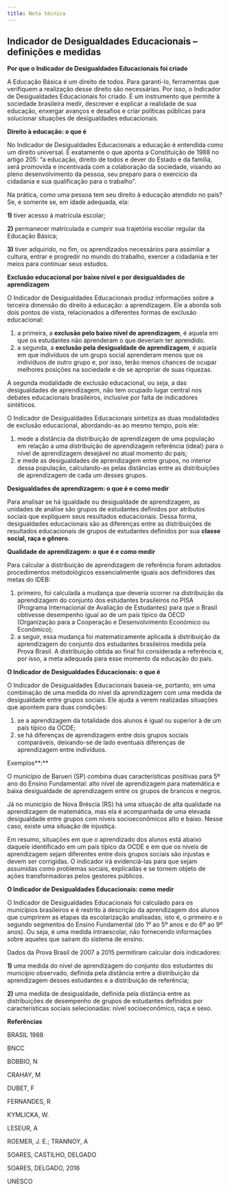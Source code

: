 ```yaml
---
title: Nota técnica
---
```

## Indicador de Desigualdades Educacionais – definições e medidas

**Por que o Indicador de Desigualdades Educacionais foi criado**

A Educação Básica é um direito de todos. Para garanti-lo, ferramentas que verifiquem a realização desse direito são necessárias. Por isso, o Indicador de Desigualdades Educacionais foi criado. É um instrumento que permite à sociedade brasileira medir, descrever e explicar a realidade de sua educação, enxergar avanços e desafios e criar políticas públicas para solucionar situações de desigualdades educacionais.

**Direito à educação: o que é**

No Indicador de Desigualdades Educacionais a educação é entendida como um direito universal. É exatamente o que aponta a Constituição de 1988 no artigo 205: “a educação, direito de todos e dever do Estado e da família, será promovida e incentivada com a colaboração da sociedade, visando ao pleno desenvolvimento da pessoa, seu preparo para o exercício da cidadania e sua qualificação para o trabalho”.

Na prática, como uma pessoa tem seu direito à educação atendido no país? Se, e somente se, em idade adequada, ela:

**1)** tiver acesso à matrícula escolar;

**2)** permanecer matriculada e cumprir sua trajetória escolar regular da Educação Básica;

**3)** tiver adquirido, no fim, os aprendizados necessários para assimilar a cultura, entrar e progredir no mundo do trabalho, exercer a cidadania e ter meios para continuar seus estudos.

**Exclusão educacional por baixo nível e por desigualdades de aprendizagem**

O Indicador de Desigualdades Educacionais produz informações sobre a terceira dimensão do direito à educação: a aprendizagem. Ele a aborda sob dois pontos de vista, relacionados a diferentes formas de exclusão educacional:

1. a primeira, a **exclusão pelo baixo nível de aprendizagem**, é aquela em que os estudantes não aprenderam o que deveriam ter aprendido.
2. a segunda, a **exclusão pela desigualdade de aprendizagem**, é aquela em que indivíduos de um grupo social aprenderam menos que os indivíduos de outro grupo e, por isso, terão menos chances de ocupar melhores posições na sociedade e de se apropriar de suas riquezas.

A segunda modalidade de exclusão educacional, ou seja, a das desigualdades de aprendizagem, não tem ocupado lugar central nos debates educacionais brasileiros, inclusive por falta de indicadores sintéticos.

O Indicador de Desigualdades Educacionais sintetiza as duas modalidades de exclusão educacional, abordando-as ao mesmo tempo, pois ele:

1. mede a distância da distribuição de aprendizagem de uma população em relação a uma distribuição de aprendizagem referência (ideal) para o nível de aprendizagem desejável no atual momento do país;
2. e mede as desigualdades de aprendizagem entre grupos, no interior dessa população, calculando-as pelas distâncias entre as distribuições de aprendizagem de cada um desses grupos.

**Desigualdades de aprendizagem: o que é e como medir**

Para analisar se há igualdade ou desigualdade de aprendizagem, as unidades de análise são grupos de estudantes definidos por atributos sociais que expliquem seus resultados educacionais. Dessa forma, desigualdades educacionais são as diferenças entre as distribuições de resultados educacionais de grupos de estudantes definidos por sua **classe social, raça e gênero**.

**Qualidade de aprendizagem: o que é e como medir**

Para calcular a distribuição de aprendizagem de referência foram adotados procedimentos metodológicos essencialmente iguais aos definidores das metas do IDEB:

1. primeiro, foi calculada a mudança que deveria ocorrer na distribuição da aprendizagem do conjunto dos estudantes brasileiros no PISA (Programa Internacional de Avaliação de Estudantes) para que o Brasil obtivesse desempenho igual ao de um país típico da OECD (Organização para a Cooperação e Desenvolvimento Económico ou Econômico);
2. a seguir, essa mudança foi matematicamente aplicada à distribuição da aprendizagem do conjunto dos estudantes brasileiros medida pela Prova Brasil. A distribuição obtida ao final foi considerada a referência e, por isso, a meta adequada para esse momento da educação do país.

**O Indicador de Desigualdades Educacionais: o que é**

O Indicador de Desigualdades Educacionais baseia-se, portanto, em uma combinação de uma medida do nível da aprendizagem com uma medida de desigualdade entre grupos sociais. Ele ajuda a verem realizadas situações que apontem para duas condições:

1. se a aprendizagem da totalidade dos alunos é igual ou superior à de um país típico da OCDE;
2. se há diferenças de aprendizagem entre dois grupos sociais comparáveis, deixando-se de lado eventuais diferenças de aprendizagem entre indivíduos.

Exemplos**:**

O município de Barueri (SP) combina duas características positivas para 5º ano do Ensino Fundamental: alto nível de aprendizagem para matemática e baixa desigualdade de aprendizagem entre os grupos de brancos e negros.

Já no município de Nova Bréscia (RS) há uma situação de alta qualidade na aprendizagem de matemática, mas ela é acompanhada de uma elevada desigualdade entre grupos com níveis socioeconômicos alto e baixo. Nesse caso, existe uma situação de injustiça.

Em resumo, situações em que o aprendizado dos alunos está abaixo daquele identificado em um país típico da OCDE e em que os níveis de aprendizagem sejam diferentes entre dois grupos sociais são injustas e devem ser corrigidas. O indicador irá evidenciá-las para que sejam assumidas como problemas sociais, explicadas e se tornem objeto de ações transformadoras pelos gestores públicos.

**O Indicador de Desigualdades Educacionais: como medir**

O Indicador de Desigualdades Educacionais foi calculado para os municípios brasileiros e é restrito à descrição da aprendizagem dos alunos que cumprirem as etapas da escolarização analisadas, isto é, o primeiro e o segundo segmentos do Ensino Fundamental (do 1º ao 5º anos e do 6º ao 9º anos). Ou seja, é uma medida intraescolar, não fornecendo informações sobre aqueles que saíram do sistema de ensino.

Dados da Prova Brasil de 2007 a 2015 permitiram calcular dois indicadores:

**1)** uma medida do nível de aprendizagem do conjunto dos estudantes do município observado, definida pela distância entre a distribuição da aprendizagem desses estudantes e a distribuição de referência;

**2)** uma medida de desigualdade, definida pela distância entre as distribuições de desempenho de grupos de estudantes definidos por características sociais selecionadas: nível socioeconômico, raça e sexo.

**Referências**

BRASIL 1988

BNCC

BOBBIO, N

CRAHAY, M

DUBET, F

FERNANDES, R

KYMLICKA, W.

LESEUR, A

ROEMER, J. E.; TRANNOY, A

SOARES, CASTILHO, DELGADO

SOARES, DELGADO, 2016

UNESCO
